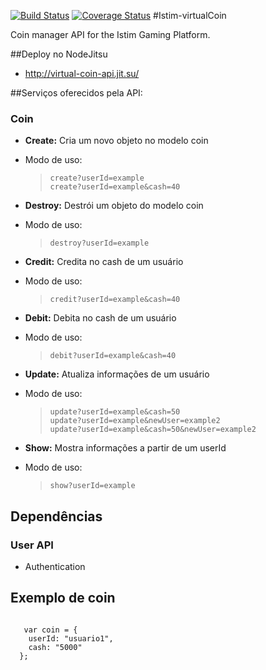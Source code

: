 [![Build Status](https://travis-ci.org/mccard/istim-virtualCoin.svg?branch=master)](https://travis-ci.org/mccard/istim-virtualCoin) 
[![Coverage Status](https://coveralls.io/repos/mccard/istim-virtualCoin/badge.png?branch=master)](https://coveralls.io/r/mccard/istim-virtualCoin?branch=master)
#Istim-virtualCoin

Coin manager API for the Istim Gaming Platform.

##Deploy no NodeJitsu

- http://virtual-coin-api.jit.su/

##Serviços oferecidos pela API:
### Coin
- <b> Create:</b> Cria um novo objeto no modelo coin
 - Modo de uso:
 
   >     create?userId=example
   >     create?userId=example&cash=40

- <b> Destroy:</b> Destrói um objeto do modelo coin
 - Modo de uso:

   >     destroy?userId=example 

- <b> Credit:</b> Credita no cash de um usuário
 - Modo de uso:
  
   >     credit?userId=example&cash=40

- <b> Debit:</b> Debita no cash de um usuário
 - Modo de uso:
 
   >     debit?userId=example&cash=40

- <b> Update:</b> Atualiza informações de um usuário
 - Modo de uso:
 
   >     update?userId=example&cash=50
   >     update?userId=example&newUser=example2
   >     update?userId=example&cash=50&newUser=example2

- <b> Show:</b> Mostra informações a partir de um userId
 - Modo de uso:
 
   >     show?userId=example

## Dependências
### User API
  - Authentication


## Exemplo de coin

``` 

   var coin = {
    userId: "usuario1",
    cash: "5000"
  };
```
